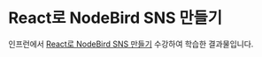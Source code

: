 # React로 NodeBird SNS 만들기

인프런에서 [React로 NodeBird SNS 만들기](https://www.inflearn.com/course/react_nodebird) 수강하여 학습한 결과물입니다.

